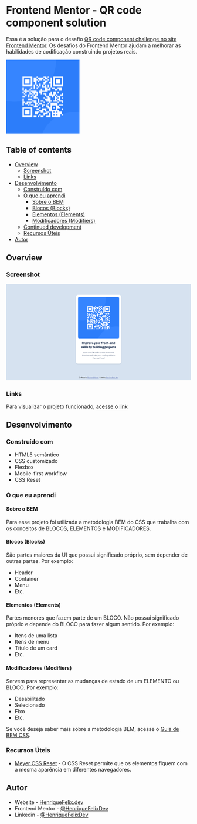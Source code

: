 # Frontend Mentor - QR code component solution

Essa é a solução para o desafio [QR code component challenge no site Frontend Mentor](https://www.frontendmentor.io/challenges/qr-code-component-iux_sIO_H). Os desafios do Frontend Mentor ajudam a melhorar as habilidades de codificação construindo projetos reais.

<img src="./assets/images/image-qr-code.png" height="200" alt="Imagem do QR Code">

## Table of contents

- [Overview](#overview)
  - [Screenshot](#screenshot)
  - [Links](#links)
- [Desenvolvimento](#desenvolvimento)
  - [Construído com](#construído-com)
  - [O que eu aprendi](#o-que-eu-aprendi)
    - [Sobre o BEM](#sobre-o-bem)
    - [Blocos (Blocks)](#blocos-blocks)
    - [Elementos (Elements)](#elementos-elements)
    - [Modificadores (Modifiers)](#modificadores-modifiers)
  - [Continued development](#continued-development)
  - [Recursos Úteis](#recursos-úteis)
- [Autor](#autor)

## Overview

### Screenshot

![Captura de tela do projeto](./design/screenshot.png)

### Links

Para visualizar o projeto funcionado,  [acesse o link](https://henriquefelixdev.github.io/qr-code-frontend-mentor/)

## Desenvolvimento

### Construído com

- HTML5 semântico
- CSS customizado
- Flexbox
- Mobile-first workflow
- CSS Reset

### O que eu aprendi

#### Sobre o BEM
Para esse projeto foi utilizada a metodologia BEM do CSS que trabalha com os conceitos de BLOCOS, ELEMENTOS e MODIFICADORES.

#### Blocos (Blocks)
São partes maiores da UI que possui significado próprio, sem depender de outras partes. Por exemplo:
 - Header
 - Container
 - Menu
 - Etc.

#### Elementos (Elements)
Partes menores que fazem parte de um BLOCO. Não possui significado próprio e depende do BLOCO para fazer algum sentido. Por exemplo:
 - Itens de uma lista
 - Itens de menu
 - Título de um card
 - Etc.

#### Modificadores (Modifiers)
Servem para representar as mudanças de estado de um ELEMENTO ou BLOCO. Por exemplo:
 - Desabilitado
 - Selecionado
 - Fixo
 - Etc.

Se você deseja saber mais sobre a metodologia BEM, acesse o [Guia de BEM CSS](https://getbem.com/introduction/).

### Recursos Úteis

- [Meyer CSS Reset](https://meyerweb.com/eric/tools/css/reset/reset.css) - O CSS Reset permite que os elementos fiquem com a mesma aparência em diferentes navegadores.

## Autor

- Website - [HenriqueFelix.dev](https://henriquefelix.dev.br/)
- Frontend Mentor - [@HenriqueFelixDev](https://www.frontendmentor.io/profile/HenriqueFelixDev)
- Linkedin - [@HenriqueFelixDev](https://www.linkedin.com/in/henrique-felix-dev/)
